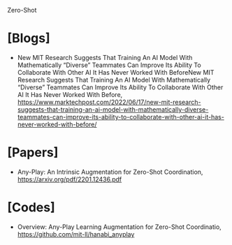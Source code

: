 Zero-Shot

# [Blogs]
+ New MIT Research Suggests That Training An AI Model With Mathematically “Diverse” Teammates Can Improve Its Ability To Collaborate With Other AI It Has Never Worked With BeforeNew MIT Research Suggests That Training An AI Model With Mathematically “Diverse” Teammates Can Improve Its Ability To Collaborate With Other AI It Has Never Worked With Before, https://www.marktechpost.com/2022/06/17/new-mit-research-suggests-that-training-an-ai-model-with-mathematically-diverse-teammates-can-improve-its-ability-to-collaborate-with-other-ai-it-has-never-worked-with-before/

# [Papers]
+ Any-Play: An Intrinsic Augmentation for Zero-Shot Coordination, https://arxiv.org/pdf/2201.12436.pdf


# [Codes]
+ Overview: Any-Play Learning Augmentation for Zero-Shot Coordinatio, https://github.com/mit-ll/hanabi_anyplay
